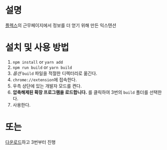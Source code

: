 # 설명
[플렉스](https://flex.team/)의 근무페이지에서 정보를 더 얻기 위해 만든 익스텐션

# 설치 및 사용 방법
1. `npm install` or `yarn add`
2. `npm run build` or `yarn build`
3. *옵션* `build` 파일을 적절한 디렉터리로 옮긴다.
4. `chrome://extension`에 접속한다.
5. 우측 상단에 있는 개발자 모드를 켠다.
6. **압축해제된 확장 프로그램을 로드합니다.** 를 클릭하여 3번의 `build` 폴더를 선택한다.
7. 사용한다.

# 또는
[다운로드](https://www.icloud.com/iclouddrive/0feE4KdCeqRa470SfkulF185Q#flex_extension_v3)하고 3번부터 진행
